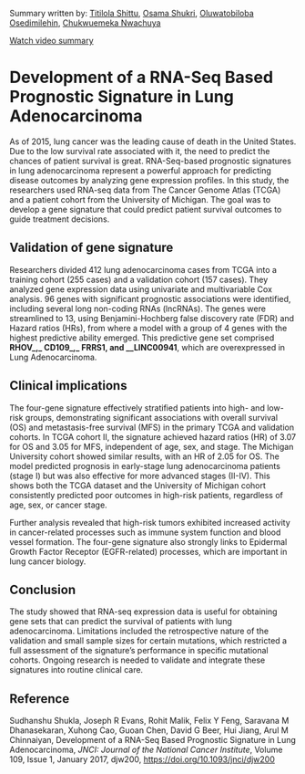 <!--StartFragment-->

Summary written by: [Titilola Shittu](https://github.com/lhorla), [Osama Shukri](https://github.com/osamashukri), [Oluwatobiloba Osedimilehin](https://github.com/tobijayyy), [Chukwuemeka Nwachuya](https://github.com/Megzi247) 

[Watch video summary](https://github.com/lhorla)

# **Development of a RNA-Seq Based Prognostic Signature in Lung Adenocarcinoma**

As of 2015, lung cancer was the leading cause of death in the United States. Due to the low survival rate associated with it, the need to predict the chances of patient survival is great. RNA-Seq-based prognostic signatures in lung adenocarcinoma represent a powerful approach for predicting disease outcomes by analyzing gene expression profiles. In this study, the researchers used RNA-seq data from The Cancer Genome Atlas (TCGA) and a patient cohort from the University of Michigan. The goal was to develop a gene signature that could predict patient survival outcomes to guide treatment decisions.


## **Validation of gene signature**

Researchers divided 412 lung adenocarcinoma cases from TCGA into a training cohort (255 cases) and a validation cohort (157 cases). They analyzed gene expression data using univariate and multivariable Cox analysis. 96 genes with significant prognostic associations were identified, including several long non-coding RNAs (lncRNAs). The genes were streamlined to 13, using Benjamini-Hochberg false discovery rate (FDR) and Hazard ratios (HRs),  from where a model with a group of 4 genes with the highest predictive ability emerged. This predictive gene set comprised **RHOV_,_ CD109_,_ FRRS1, and __LINC00941**, which are overexpressed in Lung Adenocarcinoma.


## **Clinical implications**

The four-gene signature effectively stratified patients into high- and low-risk groups, demonstrating significant associations with overall survival (OS) and metastasis-free survival (MFS) in the primary TCGA and validation cohorts.  In TCGA cohort II, the signature achieved hazard ratios (HR) of 3.07 for OS and 3.05 for MFS, independent of age, sex, and stage. The Michigan University cohort showed similar results, with an HR of 2.05 for OS. The model predicted prognosis in early-stage lung adenocarcinoma patients (stage I) but was also effective for more advanced stages (II-IV). This shows both the TCGA dataset and the University of Michigan cohort consistently predicted poor outcomes in high-risk patients, regardless of age, sex, or cancer stage.

Further analysis revealed that high-risk tumors exhibited increased activity in cancer-related processes such as immune system function and blood vessel formation. The four-gene signature also strongly links to Epidermal Growth Factor Receptor (EGFR-related) processes, which are important in lung cancer biology.


## **Conclusion**

The study showed that RNA-seq expression data is useful for obtaining gene sets that can predict the survival of patients with lung adenocarcinoma. Limitations included the retrospective nature of the validation and small sample sizes for certain mutations, which restricted a full assessment of the signature’s performance in specific mutational cohorts. Ongoing research is needed to validate and integrate these signatures into routine clinical care.


## **Reference**

Sudhanshu Shukla, Joseph R Evans, Rohit Malik, Felix Y Feng, Saravana M Dhanasekaran, Xuhong Cao, Guoan Chen, David G Beer, Hui Jiang, Arul M Chinnaiyan, Development of a RNA-Seq Based Prognostic Signature in Lung Adenocarcinoma, _JNCI: Journal of the National Cancer Institute_, Volume 109, Issue 1, January 2017, djw200, <https://doi.org/10.1093/jnci/djw200>



<!--EndFragment-->
